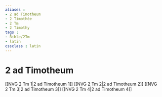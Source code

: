 ```yaml
---
aliases : 
- 2 ad Timotheum
- 2 Timothée
- 2 Tm
- 2 Timothy
tags : 
- Bible/2Tm
- latin
cssclass : latin
---
```


# 2 ad Timotheum

[[NVG 2 Tm 1|2 ad Timotheum 1]]
[[NVG 2 Tm 2|2 ad Timotheum 2]]
[[NVG 2 Tm 3|2 ad Timotheum 3]]
[[NVG 2 Tm 4|2 ad Timotheum 4]]
